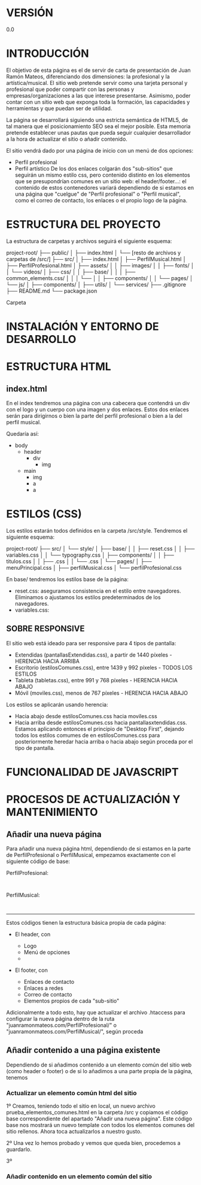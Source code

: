 # VERSIÓN

0.0

# INTRODUCCIÓN

El objetivo de esta página es el de servir de carta de presentación de Juan Ramón Mateos, diferenciando dos dimensiones: la profesional y la artística/musical. El sitio web pretende servir como una tarjeta personal y profesional que poder compartir con las personas y empresas/organizaciones a las que interese presentarse. Asimismo, poder contar con un sitio web que exponga toda la formación, las capacidades y herramientas y que puedan ser de utilidad.

La página se desarrollará siguiendo una estricta semántica de HTML5, de tal manera que el posicionamiento SEO sea el mejor posible. Esta memoria pretende establecer unas pautas que pueda seguir cualquier desarrollador a la hora de actualizar el sitio o añadir contenido.

El sitio vendrá dado por una página de inicio con un menú de dos opciones:
- Perfil profesional
- Perfil artístico
De los dos enlaces colgarán dos "sub-sitios" que seguirán un mismo estilo css, pero contenido distinto en los elementos que se presupondrían comunes en un sitio web: el header/footer...: el contenido de estos contenedores variará dependiendo de si estamos en una página que "cuelgue" de "Perfil profesional" o "Perfil musical", como el correo de contacto, los enlaces o el propio logo de la página.

# ESTRUCTURA DEL PROYECTO

La estructura de carpetas y archivos seguirá el siguiente esquema:

project-root/
├── public/
│   ├── index.html
│   └── [resto de archivos y carpetas de /src/]
├── src/
│   ├── index.html
│   ├── PerfilMusical.html
│   ├── PerfilProfesional.html
│   ├── assets/
│   │   ├── images/
│   │   ├── fonts/
│   │   └── videos/
│   ├── css/
│   │   ├── base/
│   │   │   ├── common_elements.css/
│   │   │   └──
│   │   ├── components/
│   │   └── pages/
│   └── js/
│       ├── components/
│       ├── utils/
│       └── services/
├── .gitignore
├── README.md
└── package.json

Carpeta



# INSTALACIÓN Y ENTORNO DE DESARROLLO



# ESTRUCTURA HTML

## index.html

En el index tendremos una página con una cabecera que contendrá un div con el logo y un cuerpo con una imagen y dos enlaces.
Estos dos enlaces serán para dirigirnos o bien la parte del perfil profesional o bien a la del perfil musical.

Quedaría así:

- body
    - header
        - div
            - img
    - main
        - img
        - a
        - a



# ESTILOS (CSS)

Los estilos estarán todos definidos en la carpeta /src/style. Tendremos el siguiente esquema:

project-root/
├── src/
│   └── style/
│       ├── base/
│       │   ├── reset.css
│       │   ├── variables.css
│       │   └── typography.css
│       ├── components/
│       │   ├── titulos.css
│       │   ├── .css
│       │   └── .css
│       └── pages/
│           ├── menuPrincipal.css
│           ├── perfilMusical.css
│           └── perfilProfesional.css

En base/ tendremos los estilos base de la página:
- reset.css: aseguramos consistencia en el estilo entre navegadores. Eliminamos o ajustamos los estilos predeterminados de los navegadores.
- variables.css: 


## SOBRE RESPONSIVE

El sitio web está ideado para ser responsive para 4 tipos de pantalla:
- Extendidas (pantallasExtendidas.css), a partir de 1440 píxeles   - HERENCIA HACIA ARRIBA
- Escritorio (estilosComunes.css), entre 1439 y 992 píxeles        - TODOS LOS ESTILOS
- Tableta (tabletas.css), entre 991 y 768 píxeles                  - HERENCIA HACIA ABAJO
- Móvil (moviles.css), menos de 767 píxeles                        - HERENCIA HACIA ABAJO

Los estilos se aplicarán usando herencia:
- Hacia abajo desde estilosComunes.css hacia moviles.css
- Hacia arriba desde estilosComunes.css hacia pantallasxtendidas.css.
Estamos aplicando entonces el principio de "Desktop First", dejando todos los estilos comumes de en estilosComunes.css para posteriormente heredar hacia arriba o hacia abajo según proceda por el tipo de pantalla.



# FUNCIONALIDAD DE JAVASCRIPT

# PROCESOS DE ACTUALIZACIÓN Y MANTENIMIENTO

## Añadir una nueva página

Para añadir una nueva página html, dependiendo de si estamos en la parte de PerfilProfesional o PerfilMusical, empezamos exactamente con el siguiente código de base:

PerfilProfesional:

```html



```


PerfilMusical:

```html



```

------------
Estos códigos tienen la estructura básica propia de cada página: 
- El header, con
    - Logo
    - Menú de opciones
    - 

- El footer, con
    - Enlaces de contacto
    - Enlaces a redes
    - Correo de contacto
    - Elementos propios de cada "sub-sitio"

Adicionalmente a todo esto, hay que actualizar el archivo .htaccess para configurar la nueva página dentro de la ruta "juanramonmateos.com/PerfilProfesional/" o "juanramonmateos.com/PerfilMusical/", según proceda


## Añadir contenido a una página existente

Dependiendo de si añadimos contenido a un elemento común del sitio web (como header o footer) o de si lo añadimos a una parte propia de la página, tenemos

### Actualizar un elemento común html del sitio

1º Creamos, teniendo todo el sitio en local, un nuevo archivo prueba_elementos_comunes.html en la carpeta /src y copiamos el código base correspondiente del apartado "Añadir una nueva página". Este código base nos mostrará un nuevo template con todos los elementos comunes del sitio rellenos. Ahora toca actualizarlos a nuestro gusto.

2º Una vez lo hemos probado y vemos que queda bien, procedemos a guardarlo.

3º

### Añadir contenido en un elemento común del sitio
 